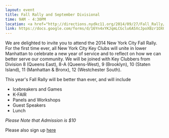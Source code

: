 ```yaml
---
layout: event
title: Fall Rally and September Divisional
time: 9AM - 4:30PM
location: <a href="http://directions.nydkc11.org/2014/09/27/Fall_Rally/">Stuyvesant High School</a>
link: https://docs.google.com/forms/d/16Yn4xYKJqmLCGclu6A5XcJpoXBzr1OX0-tUKJUpDBF0/viewform
---
```

We are delighted to invite you to attend the 2014 New York City Fall Rally. For the first time ever, all New York City Key Clubs will unite in lower Manhattan to celebrate a new year of service and to reflect on how we can better serve our community. We will be joined with Key Clubbers from Division 8 (Queens East), 8-A (Queens-West), 9 (Brooklyn), 10 (Staten Island), 11 (Manhattan & Bronx), 12 (Westchester South).

This year's Fall Rally will be better than ever, and will include

 - Icebreakers and Games
 - K-FAIR
 - Panels and Workshops
 - Guest Speakers
 - Lunch

*Please Note that Admission is $10*

Please also sign up [here](https://docs.google.com/forms/d/1TMk3dszKsbblOhB41fhl3nbpwJa3nCBvYQSq_xZ_RT8/viewform)
